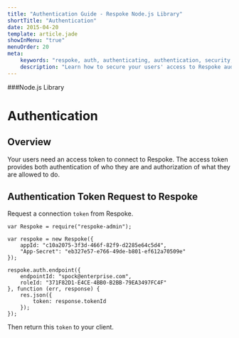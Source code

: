 ```yaml
---
title: "Authentication Guide - Respoke Node.js Library"
shortTitle: "Authentication"
date: 2015-04-20
template: article.jade
showInMenu: "true"
menuOrder: 20
meta:
    keywords: "respoke, auth, authenticating, authentication, security, token"
    description: "Learn how to secure your users' access to Respoke audio, video, text and data channels."
---
```


###Node.js Library
# Authentication

## Overview

Your users need an access token to connect to Respoke. The access token provides both authentication of who they are and authorization of what they are allowed to do. 

## Authentication Token Request to Respoke

Request a connection `token` from Respoke.

    var Respoke = require("respoke-admin");

    var respoke = new Respoke({
        appId: "c10a2075-3f3d-466f-82f9-d2285e64c5d4",
        "App-Secret": "eb327e57-e766-49de-b801-ef612a70509e"
    });

    respoke.auth.endpoint({
        endpointId: "spock@enterprise.com",
        roleId: "371F82D1-E4CE-4BB0-B2BB-79EA3497FC4F"
    }, function (err, response) {
        res.json({
            token: response.tokenId
        });
    });

Then return this `token` to your client.



